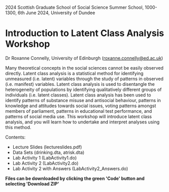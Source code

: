 2024 Scottish Graduate School of Social Science Summer School, 1000-1300, 6th June 2024, University of Dundee
# Introduction to Latent Class Analysis Workshop
Dr Roxanne Connelly, University of Edinburgh (roxanne.connelly@ed.ac.uk)

Many theoretical concepts in the social sciences cannot be easily observed directly. Latent class analysis is a statistical method for identifying unmeasured (i.e. latent) variables through the study of patterns in observed (i.e. manifest) variables. Latent class analysis is used to disentangle the heterogeneity of populations by identifying qualitatively different groups of individuals (i.e. latent classes). Latent class analysis has been used to identify patterns of substance misuse and antisocial behaviour, patterns in knowledge and attitudes towards social issues, voting patterns amongst members of parliament, patterns in educational test performance, and patterns of social media use. This workshop will introduce latent class analysis, and you will learn how to undertake and interpret analyses using this method.

Contents:
- Lecture Slides (lectureslides.pdf)
- Data Sets (drinking.dta, atrisk.dta)
- Lab Activity 1 (LabActivity1.do)
- Lab Activity 2 (LabActivity2.do)
- Lab Activity 2 with Answers (LabActivity2_Answers.do)

**Files can be downloaded by clicking the green 'Code' button and selecting 'Download ZIP'**
